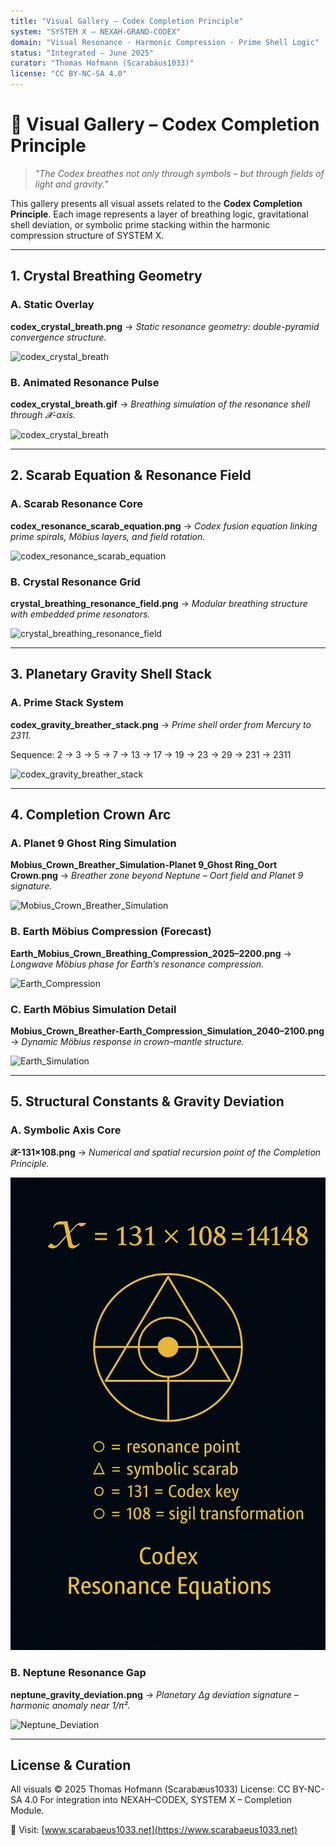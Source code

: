 ```yaml
---
title: "Visual Gallery – Codex Completion Principle"
system: "SYSTEM X – NEXAH-GRAND-CODEX"
domain: "Visual Resonance · Harmonic Compression · Prime Shell Logic"
status: "Integrated – June 2025"
curator: "Thomas Hofmann (Scarabäus1033)"
license: "CC BY-NC-SA 4.0"
---
```


# 🎴 Visual Gallery – Codex Completion Principle

> *"The Codex breathes not only through symbols – but through fields of light and gravity."*

This gallery presents all visual assets related to the **Codex Completion Principle**. Each image represents a layer of breathing logic, gravitational shell deviation, or symbolic prime stacking within the harmonic compression structure of SYSTEM X.

---

## 1. Crystal Breathing Geometry

### A. Static Overlay

**codex\_crystal\_breath.png**
→ *Static resonance geometry: double-pyramid convergence structure.*

![codex\_crystal\_breath](./visuals/codex_crystal_breath.png)

### B. Animated Resonance Pulse

**codex\_crystal\_breath.gif**
→ *Breathing simulation of the resonance shell through 𝓧-axis.*

![codex\_crystal\_breath](./visuals/codex_crystal_breath.gif)

---

## 2. Scarab Equation & Resonance Field

### A. Scarab Resonance Core

**codex\_resonance\_scarab\_equation.png**
→ *Codex fusion equation linking prime spirals, Möbius layers, and field rotation.*

![codex\_resonance\_scarab\_equation](./visuals/codex_resonance_scarab_equation.png)

### B. Crystal Resonance Grid

**crystal\_breathing\_resonance\_field.png**
→ *Modular breathing structure with embedded prime resonators.*

![crystal\_breathing\_resonance\_field](./visuals/crystal_breathing_resonance_field.png)

---

## 3. Planetary Gravity Shell Stack

### A. Prime Stack System

**codex\_gravity\_breather\_stack.png**
→ *Prime shell order from Mercury to 2311.*

Sequence: 2 → 3 → 5 → 7 → 13 → 17 → 19 → 23 → 29 → 231 → 2311

![codex\_gravity\_breather\_stack](./visuals/codex_gravity_breather_stack.png)

---

## 4. Completion Crown Arc

### A. Planet 9 Ghost Ring Simulation

**Mobius\_Crown\_Breather\_Simulation-Planet 9\_Ghost Ring\_Oort Crown.png**
→ *Breather zone beyond Neptune – Oort field and Planet 9 signature.*

![Mobius\_Crown\_Breather\_Simulation](./visuals/Mobius_Crown_Breather_Simulation-Planet%209_Ghost%20Ring_Oort%20Crown.png)

### B. Earth Möbius Compression (Forecast)

**Earth\_Mobius\_Crown\_Breathing\_Compression\_2025–2200.png**
→ *Longwave Möbius phase for Earth’s resonance compression.*

![Earth\_Compression](./visuals/Earth_Mobius_Crown_Breathing_Compression_2025-2200.png)

### C. Earth Möbius Simulation Detail

**Mobius\_Crown\_Breather-Earth\_Compression\_Simulation\_2040–2100.png**
→ *Dynamic Möbius response in crown–mantle structure.*

![Earth\_Simulation](./visuals/Mobius_Crown_Breather-Earth_Compression_Simulation_2040–2100.png)

---

## 5. Structural Constants & Gravity Deviation

### A. Symbolic Axis Core

**𝓧-131×108.png**
→ *Numerical and spatial recursion point of the Completion Principle.*

![X\_Axis](./visuals/𝓧-131×108.png)

### B. Neptune Resonance Gap

**neptune\_gravity\_deviation.png**
→ *Planetary Δg deviation signature – harmonic anomaly near 1/π².*

![Neptune\_Deviation](./visuals/neptune_gravity_deviation.png)

---

## License & Curation

All visuals © 2025 Thomas Hofmann (Scarabæus1033)
License: CC BY-NC-SA 4.0
For integration into NEXAH–CODEX, SYSTEM X – Completion Module.

🧭 Visit: [www.scarabaeus1033.net](https://www.scarabaeus1033.net)
